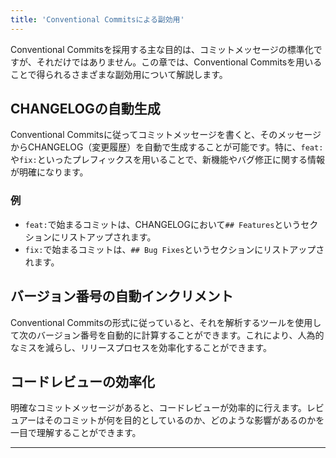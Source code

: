 ```yaml
---
title: 'Conventional Commitsによる副効用'
---
```


Conventional Commitsを採用する主な目的は、コミットメッセージの標準化ですが、それだけではありません。この章では、Conventional Commitsを用いることで得られるさまざまな副効用について解説します。

## CHANGELOGの自動生成

Conventional Commitsに従ってコミットメッセージを書くと、そのメッセージからCHANGELOG（変更履歴）を自動で生成することが可能です。特に、`feat:`や`fix:`といったプレフィックスを用いることで、新機能やバグ修正に関する情報が明確になります。

### 例

- `feat:`で始まるコミットは、CHANGELOGにおいて`## Features`というセクションにリストアップされます。
- `fix:`で始まるコミットは、`## Bug Fixes`というセクションにリストアップされます。

## バージョン番号の自動インクリメント

Conventional Commitsの形式に従っていると、それを解析するツールを使用して次のバージョン番号を自動的に計算することができます。これにより、人為的なミスを減らし、リリースプロセスを効率化することができます。

## コードレビューの効率化

明確なコミットメッセージがあると、コードレビューが効率的に行えます。レビュアーはそのコミットが何を目的としているのか、どのような影響があるのかを一目で理解することができます。

---
